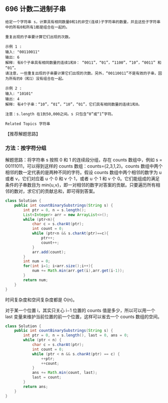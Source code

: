 ## 696 计数二进制子串

 ```
给定一个字符串 s，计算具有相同数量0和1的非空(连续)子字符串的数量，并且这些子字符串中的所有0和所有1都是组合在一起的。 

重复出现的子串要计算它们出现的次数。 

示例 1 : 
输入: "00110011"
输出: 6
解释: 有6个子串具有相同数量的连续1和0： “0011”，“01”，“1100”，“10”，“0011” 和 “01”。
请注意，一些重复出现的子串要计算它们出现的次数。另外，“00110011”不是有效的子串，因为所有的0（和1）没有组合在一起。

示例 2 : 
输入: "10101"
输出: 4
解释: 有4个子串：“10”，“01”，“10”，“01”，它们具有相同数量的连续1和0。

注意：s.length 在1到50,000之间。s 只包含“0”或“1”字符。 

Related Topics 字符串 
```

【推荐解题思路】  
  
### 方法：按字符分组

解题思路：将字符串 s 按照 0 和 1 的连续段分组，存在 counts 数组中，例如 s = 00111011，可以得到这样的 counts 数组：counts={2,3,1,2}。counts 数组中两个相邻的数一定代表的是两种不同的字符。假设 counts 数组中两个相邻的数字为 u 或者 v，它们对应着 u 个 0 和 v 个 1，或者 u 个 1 和 v 个 0。它们能组成的满足条件的子串数目为 min{u,v}，即一对相邻的数字对答案的贡献。只要遍历所有相邻的数对，求它们的贡献总和，即可得到答案。

```java
class Solution {
    public int countBinarySubstrings(String s) {
        int ptr = 0, n = s.length();
        List<Integer> arr = new ArrayList<>();
        while (ptr<n){
            char c = s.charAt(ptr);
            int count = 0;
            while (ptr<n && s.charAt(ptr)==c){
                ptr++;
                count++;
            }
            arr.add(count);
        }
        int num = 0;
        for(int i=1; i<arr.size();i++){
            num += Math.min(arr.get(i),arr.get(i-1));
        }
        return num;
    }
}
```

时间复杂度和空间复杂度都是 O(n)。
  
对于某一个位置 i，其实只关心 i−1 位置的 counts 值是多少，所以可以用一个 last 变量来维护当前位置的前一个位置，这样可以省去一个 counts 数组的空间。

```java
class Solution {
    public int countBinarySubstrings(String s) {
        int ptr = 0, n = s.length(), last = 0, ans = 0;
        while (ptr < n) {
            char c = s.charAt(ptr);
            int count = 0;
            while (ptr < n && s.charAt(ptr) == c) {
                ++ptr;
                ++count;
            }
            ans += Math.min(count, last);
            last = count;
        }
        return ans;
    }
}
```


  